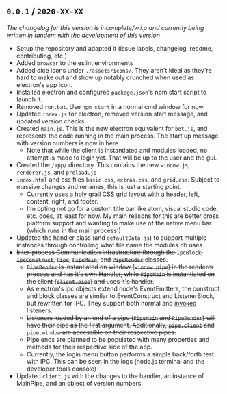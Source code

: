 ## `0.0.1` / `2020-XX-XX`

_The changelog for this version is incomplete/w.i.p and currently being written in tandem with the development of this version_

- Setup the repository and adapted it (issue labels, changelog, readme, contributing, etc.)
- Added `browser` to the eslint environments
- Added dice icons under `./assets/icons/`. They aren't ideal as they're hard to make out and show up notably crunched when used as electron's app icon.
- Installed electron and configured `package.json`'s npm start script to launch it.
- Removed `run.bat`. Use `npm start` in a normal cmd window for now.
- Updated `index.js` for electron, removed version start message, and updated version checks
- Created `main.js`. This is the new electron equivalent for `bot.js`, and represents the code running in the main process. The start up message with version numbers is now in here.
  - Note that while the client is instantiated and modules loaded, no attempt is made to login yet. That will be up to the user and the gui.
- Created the `/app/` directory. This contains the new `window.js`, `renderer.js`, and `preload.js`
- `index.html` and css files `basic.css`, `extras.css`, and `grid.css`. Subject to massive changes and renames, this is just a starting point.
  - Currently uses a holy grail CSS grid layout with a header, left, content, right, and footer.
  - I'm opting not go for a custom title bar like atom, visual studio code, etc. does, at least for now. My main reasons for this are better cross platform support and wanting to make use of the native menu bar (which runs in the main process!)
- Updated the handler class (and `defaultData.js`) to support multiple instances through controlling what file name the modules db uses
- ~~Inter-process Communication Infrastructure through the `IpcBlock`, `IpcConstruct`, `Pipe`, `PipeMain`, and `PipeRender` classes.~~
  - ~~`PipeRender` is instantiated on window (`window.pipe`) in the renderer process and has it's own Handler, while `PipeMain` is instantiated on the client (`client.pipe`) and uses it's handler.~~
  - As electron's ipc objects extend node's EventEmitters, the construct and block classes are similar to EventConstruct and ListenerBlock, but rewritten for IPC. They support both normal and [invoked](https://www.electronjs.org/docs/api/ipc-renderer#ipcrendererinvokechannel-args) listeners.
  - ~~Listeners loaded by an end of a pipe (`PipeMain` and `PipeRender`) will have their pipe as the first argument. Additionally, `pipe.client` and `pipe.window` are accessible on their respective pipes.~~
  - Pipe ends are planned to be populated with many properties and methods for their respective side of the app.
  - Currently, the login menu button performs a simple back/forth test with IPC. This can be seen in the logs (node.js terminal and the developer tools console)
- Updated `client.js` with the changes to the handler, an instance of MainPipe, and an object of version numbers.
